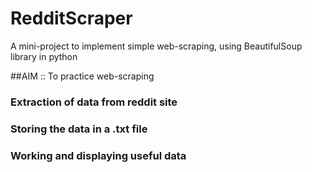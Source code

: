 # RedditScraper
A mini-project to implement simple web-scraping, using BeautifulSoup library in python

##AIM :: To practice web-scraping

### Extraction of data from reddit site
### Storing the data in a .txt file
### Working and displaying useful data
